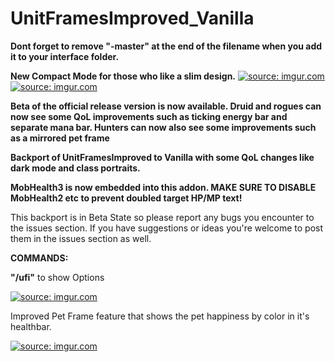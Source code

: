 # UnitFramesImproved_Vanilla
<b>Dont forget to remove "-master" at the end of the filename when you add it to your interface folder.</b>

<b>New Compact Mode for those who like a slim design.</b>
<a href="https://imgur.com/fbAcAe2"><img src="https://i.imgur.com/fbAcAe2.gifv" title="source: imgur.com" /></a>
<a href="https://imgur.com/KCIdJFr"><img src="https://i.imgur.com/KCIdJFr.png" title="source: imgur.com" /></a>

<b>Beta of the official release version is now available. Druid and rogues can now see some QoL improvements such as ticking energy bar and separate mana bar. Hunters can now also see some improvements such as a mirrored pet frame</b>

<b>Backport of UnitFramesImproved to Vanilla with some QoL changes like dark mode and class portraits.</b>

<b>MobHealth3 is now embedded into this addon. MAKE SURE TO DISABLE MobHealth2 etc to prevent doubled target HP/MP text!</b>

This backport is in Beta State so please report any bugs you encounter to the issues section.
If you have suggestions or ideas you're welcome to post them in the issues section as well.

<b>COMMANDS: </b>

<b>"/ufi"</b> to show Options

<a href="https://imgur.com/PSdpTpu"><img src="https://i.imgur.com/PSdpTpu.png" title="source: imgur.com" /></a>

Improved Pet Frame feature that shows the pet happiness by color in it's healthbar.

<a href="https://imgur.com/11BNbQj"><img src="https://i.imgur.com/11BNbQj.png" title="source: imgur.com" /></a>

